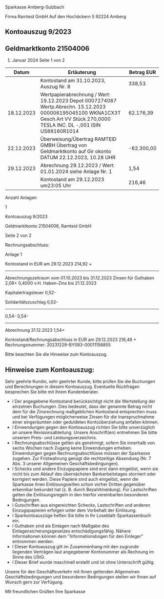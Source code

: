 Sparkasse Amberg-Sulzbach

<!-- image -->

Firma Ramteid GmbH Auf den Hochäckern 5 92224 Amberg

## Kontoauszug 9/2023

## Geldmarktkonto 21504006

1. Januar 2024 Seite 1 von 2

| Datum      | Erläuterung                                                                                                                                                                    | Betrag EUR   |
|------------|--------------------------------------------------------------------------------------------------------------------------------------------------------------------------------|--------------|
|            | Kontostand am 31.10.2023, Auszug Nr. 8                                                                                                                                         | 338,53       |
| 18.12.2023 | Wertpapierabrechnung / Wert: 19.12.2023 Depot 0007274087 Wertp.Abrechn. 15.12.2023 000006195045100 WKNA1CX3T Gesch.Art VV Stück 270,0000 TESLA INC. DL -,001 ISIN US88160R1014 | 62.176,39    |
| 22.12.2023 | Überweisung/Übertrag RAMTEID GMBH Übertrag von Geldmarktkonto auf Gir okonto DATUM 22.12.2023, 10.28 UHR                                                                       | -62.300,00   |
| 29.12.2023 | Abrechnung 29.12.2023 / Wert: 01.01.2024 siehe Anlage Nr. 1                                                                                                                    | 1,54         |
|            | Kontostand am 29.12.2023 um23:05 Uhr                                                                                                                                           | 216,46       |

Anzahl Anlagen

1

<!-- image -->

Kontoauszug 9/2023

Geldmarktkonto 21504006,   Ramteid GmbH

Seite 2 von 2

Rechnungsabschluss:

Anlage     1

Kontostand in EUR am 29.12.2023                                   214,92 +

--------------

Abrechnungszeitraum vom 01.10.2023 bis 31.12.2023 Zinsen für Guthaben                                                  2,08+ 0,4000 v.H. Haben-Zins bis 21.12.2023

Kapitalertragsteuer                                    0,52-

Solidaritätszuschlag                                   0,02-

--------------

0,54-         0,54-

--------------

Abrechnung 31.12.2023                                                1,54+

Kontostand/Rechnungsabschluss in EUR am 29.12.2023                216,46 + Rechnungsnummer: 20231229-BY083-00011158855

Bitte beachten Sie die Hinweise zum Kontoauszug.

## Hinweise zum Kontoauszug:

Sehr geehrte Kundin, sehr geehrter Kunde, bitte prüfen Sie die Buchungen und Berechnungen in diesem Kontoauszug. Eventuelle Rückfragen besprechen Sie bitte mit Ihrem Kundenberater.

- l Der angegebene Kontostand berücksichtigt nicht die Wertstellung der einzelnen Buchungen. Dies bedeutet, dass der genannte Betrag nicht dem für die Zinsrechnung maßgeblichen Kontostand entsprechen muss und bei Verfügungen möglicherweise Zinsen für die Inanspruchnahme einer eingeräumten oder geduldeten Kontoüberziehung anfallen können.
- l Einwendungen gegen den Kontoauszug richten Sie bitte unverzüglich an unsere Revisionsabteilung. Unsere Anschrift(en) entnehmen Sie bitte unserem Preis- und Leistungsverzeichnis.
- l Rechnungsabschlüsse gelten als genehmigt, sofern Sie innerhalb von sechs Wochen nach Zugang keine Einwendungen erheben. Einwendungen gegen Rechnungsabschlüsse müssen der Sparkasse zugehen. Zur Fristwahrung genügt die rechtzeitige Absendung (Nr. 7 Abs. 3 unserer Allgemeinen Geschäftsbedingungen).
- l Schecks und andere Einzugspapiere sind erst dann eingelöst, wenn sie nicht bis zum Ablauf des übernächsten Bankarbeitstages storniert oder korrigiert werden. Diese Papiere sind auch eingelöst, wenn die Sparkasse ihren Einlösungswillen schon vorher Dritten gegenüber erkennbar bekundet hat (z. B. durch Bezahltmeldung). Für Lastschriften gelten die Einlösungsregeln in den hierfür vereinbarten besonderen Bedingungen.
- l Gutschriften aus eingereichten Schecks, Lastschriften und anderen Einzugspapieren erfolgen unter dem Vorbehalt der Einlösung.
- l Sparkontoauszüge heften Sie bitte in Ihr Loseblatt-Sparkassenbuch ein.
- l Guthaben sind als Einlagen nach Maßgabe des Einlagensicherungsgesetzes entschädigungsfähig. Nähere Informationen können dem "Informationsbogen für den Einleger" entnommen werden.
- l Dieser Kontoauszug gilt im Zusammenhang mit den zugrunde liegenden Verträgen laut angegebener Kontonummer als Rechnung im Sinne des UStG.
- l Dieser Brief wurde maschinell erstellt und ist ohne Unterschrift gültig.

Unsere für den Geschäftsverkehr mit Ihnen geltenden Allgemeinen Geschäftsbedingungen und besonderen Bedingungen stellen wir Ihnen auf Wunsch gern zur Verfügung.

Mit freundlichen Grüßen Ihre Sparkasse